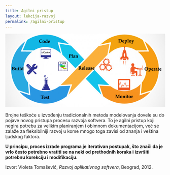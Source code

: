 ```yaml
---
title: Agilni pristup
layout: lekcija-razvoj
permalink: /agilni-pristup
---
```


![Iterativni model](/images/koncepti/Iterative_development.jpg)

Brojne teškoće u izvođenju tradicionalnih metoda modelovanja dovele su do pojave novog pristupa procesu razvoja softvera. To je agilni pristup koji negira potrebu za velikim planiranjem i obimnom dokumentacijom, već se zalaže za fleksibilniji razvoj u kome mnogo toga zavisi od znanja i veština ljudskog faktora.

**U principu, proces izrade programa je iterativan postupak, što znači da je vrlo često potrebno vratiti se na neki od prethodnih koraka i izvršiti potrebnu korekciju i modifikaciju.**



Izvor: Violeta Tomašević, *Razvoj aplikativnog softvera*, Beograd, 2012.
